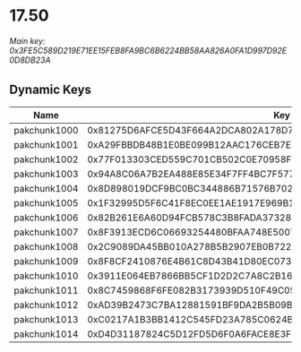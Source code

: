 # 17.50

###### *Main key: 0x3FE5C589D219E71EE15FEB8FA9BC6B6224BB58AA826A0FA1D997D92E0D8DB23A*

## Dynamic Keys

| Name         | Key                                                                |
|--------------|--------------------------------------------------------------------|
| pakchunk1000 | 0x81275D6AFCE5D43F664A2DCA802A178D7DDE6F90E0F51AA1D82D69B7AAC3E6B9 |
| pakchunk1001 | 0xA29FBBDB48B1E0BE099B12AAC176CEB7E4F95F0AA172F6BB73A9444E611509B6 |
| pakchunk1002 | 0x77F013303CED559C701CB502C0E70958FD7FEE83CA286A9B05650144D67A7673 |
| pakchunk1003 | 0x94A8C06A7B2EA488E85E34F7FF4BC7F5778ECD5A7D4BE7C11ADC8FF741AF7BAD |
| pakchunk1004 | 0x8D898019DCF9BC0BC344886B71576B7023483C49A4260F0BD6F5ACFC76792ABD |
| pakchunk1005 | 0x1F32995D5F6C41F8EC0EE1AE1917E969B1DAC2898986EF3615E39A1100E0D653 |
| pakchunk1006 | 0x82B261E6A60D94FCB578C3B8FADA37328CBE6BA3423275F219200550A2966391 |
| pakchunk1007 | 0x8F3913ECD6C06693254480BFAA748E500700CFA097874D1917710AF867D66C64 |
| pakchunk1008 | 0x2C9089DA45BB010A278B5B2907EB0B722AF735704413BCCE0B424628A867D196 |
| pakchunk1009 | 0x8F8CF2410876E4B61C8D43B41D80EC0739AA2D25D1E6BF7C50A742D31793C872 |
| pakchunk1010 | 0x3911E064EB7866BB5CF1D2D2C7A8C2B1667767A0303C989288502465130ADE43 |
| pakchunk1011 | 0x8C7459868F6FE082B3173939D510F49C0545099DBBBC8C1CB2D3E4750792BA97 |
| pakchunk1012 | 0xAD39B2473C7BA12881591BF9DA2B5B09B00594B232ED6E9D6680DC7F24CC9B2A |
| pakchunk1013 | 0xC0217A1B3BB1412C545FD23A785C0624BDF8814ED810F4CAAD938E2F7B0F2F7A |
| pakchunk1014 | 0xD4D31187824C5D12FD5D6F0A6FACE8E3F175D1DC0B242D7E90F9BA0FA0EE7421 |
